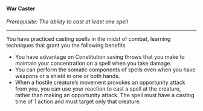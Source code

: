 #### War Caster

_Prerequisite: The ability to cast at least one spell_

---

You have practiced casting spells in the midst of combat, learning techniques that grant you the following benefits

-   You have advantage on Constitution saving throws that you make to maintain your concentration on a spell when you take damage.
-   You can perform the somatic components of spells even when you have weapons or a shield in one or both hands.
-   When a hostile creature’s movement provokes an opportunity attack from you, you can use your reaction to cast a spell at the creature, rather than making an opportunity attack. The spell must have a casting time of 1 action and must target only that creature.